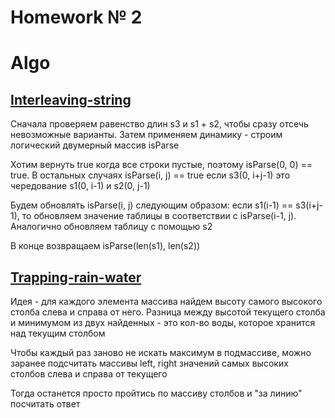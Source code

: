 # Homework № 2

# Algo

## [Interleaving-string](https://leetcode.com/problems/interleaving-string/description/)

Сначала проверяем равенство длин s3 и s1 + s2, чтобы сразу отсечь невозможные варианты.
Затем применяем динамику - строим логический двумерный массив isParse

Хотим вернуть true когда все строки пустые, поэтому isParse(0, 0) == true.
В остальных случаях isParse(i, j) == true если s3(0, i+j-1) это чередование s1(0, i-1) и s2(0, j-1)

Будем обновлять isParse(i, j) следующим образом: если s1(i-1) == s3(i+j-1), то обновляем значение таблицы в соответствии с isParse(i-1, j).
Аналогично обновляем таблицу с помощью s2

В конце возвращаем isParse(len(s1), len(s2))

## [Trapping-rain-water](https://leetcode.com/problems/trapping-rain-water/description/)

Идея - для каждого элемента массива найдем высоту самого высокого столба слева и справа от него.
Разница между высотой текущего столба и минимумом из двух найденных - это кол-во воды, которое хранится над текущим столбом

Чтобы каждый раз заново не искать максимум в подмассиве, можно заранее подсчитать массивы left, right значений самых высоких столбов слева и справа от текущего

Тогда останется просто пройтись по массиву столбов и "за линию" посчитать ответ 